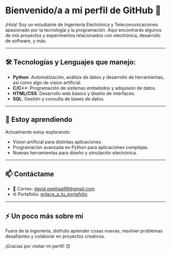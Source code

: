 # Bienvenido/a a mi perfil de GitHub 👋

¡Hola! Soy un estudiante de Ingeniería Electrónica y Telecomunicaciones apasionado por la tecnología y la programación. Aquí encontrarás algunos de mis proyectos y experimentos relacionados con electrónica, desarrollo de software, y más.

---

## 🛠️ Tecnologías y Lenguajes que manejo:
- **Python**: Automatización, análisis de datos y desarrollo de herramientas, asi como algo de vision artificial.
- **C/C++**: Programación de sistemas embebidos y adquision de datos.
- **HTML/CSS**: Desarrollo web básico y diseño de interfaces.
- **SQL**: Gestión y consulta de bases de datos.

---

## 🌱 Estoy aprendiendo
Actualmente estoy explorando:
- Vision artificial para distintas aplicaciones.
- Programación avanzada en Python para aplicaciones complejas.
- Nuevas herramientas para diseño y simulación electrónica.

---

## 📫 Contáctame
- 💌 Correo: [david.espitiaa99@gmail.com](mailto:david.espitiaa99@gmail.com)
- 🌐 Portafolio: [enlace_a_tu_portafolio](#)

---

## ⚡ Un poco más sobre mí
Fuera de la ingeniería, disfruto aprender cosas nuevas, resolver problemas desafiantes y colaborar en proyectos creativos.

¡Gracias por visitar mi perfil! 😊


<!---
david-espitiaa/david-espitiaa is a ✨ special ✨ repository because its `README.md` (this file) appears on your GitHub profile.
You can click the Preview link to take a look at your changes.
--->
